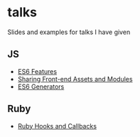 # talks

Slides and examples for talks I have given

## JS

* [ES6 Features](http://aackerman.github.io/talks/ES6-features)
* [Sharing Front-end Assets and Modules](http://aackerman.github.io/talks/sharing-front-end-assets-and-modules)
* [ES6 Generators](http://aackerman.github.io/talks/ES6-generators)

## Ruby

* [Ruby Hooks and Callbacks](http://aackerman.github.io/talks/rubymd-2013-10-28)
